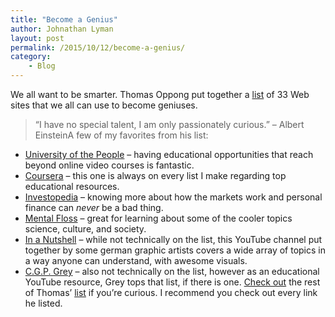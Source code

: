 ```yaml
---
title: "Become a Genius"
author: Johnathan Lyman
layout: post
permalink: /2015/10/12/become-a-genius/
category:
    - Blog
---
```


We all want to be smarter. Thomas Oppong put together a [list](https://medium.com/keep-learning-keep-growing/33-websites-that-will-make-you-a-genius-53c5114c1d3d) of 33 Web sites that we all can use to become geniuses.

> “I have no special talent, I am only passionately curious.” – Albert EinsteinA few of my favorites from his list:

- [University of the People](http://www.uopeople.org/) – having educational opportunities that reach beyond online video courses is fantastic.
- [Coursera](https://www.coursera.org/) – this one is always on every list I make regarding top educational resources.
- [Investopedia](http://www.investopedia.com/) – knowing more about how the markets work and personal finance can _never_ be a bad thing.
- [Mental Floss](http://mentalfloss.com/) – great for learning about some of the cooler topics science, culture, and society.
- [In a Nutshell](https://www.youtube.com/channel/UCsXVk37bltHxD1rDPwtNM8Q) – while not technically on the list, this YouTube channel put together by some german graphic artists covers a wide array of topics in a way anyone can understand, with awesome visuals.
- [C.G.P. Grey](https://www.youtube.com/channel/UC2C_jShtL725hvbm1arSV9w) – also not technically on the list, however as an educational YouTube resource, Grey tops that list, if there is one.
[Check out](https://medium.com/keep-learning-keep-growing/33-websites-that-will-make-you-a-genius-53c5114c1d3d) the rest of Thomas’ [list](https://medium.com/keep-learning-keep-growing/33-websites-that-will-make-you-a-genius-53c5114c1d3d) if you’re curious. I recommend you check out every link he listed.

